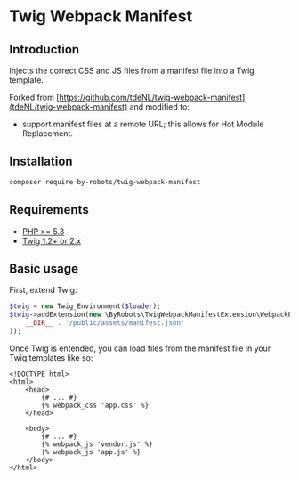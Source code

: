 # Twig Webpack Manifest

## Introduction

Injects the correct CSS and JS files from a manifest file into a Twig template.

Forked from [https://github.com/tdeNL/twig-webpack-manifest](tdeNL/twig-webpack-manifest)
and modified to:

- support manifest files at a remote URL; this allows for Hot Module Replacement.

## Installation

```bash
composer require by-robots/twig-webpack-manifest
```

## Requirements

- [PHP >= 5.3](http://php.net/releases/5_3_0.php)
- [Twig 1.2+ or 2.x](https://twig.symfony.com)

## Basic usage

First, extend Twig:

```php
$twig = new Twig_Environment($loader);
$twig->addExtension(new \ByRobots\TwigWebpackManifestExtension\WebpackExtension(
    __DIR__ . '/public/assets/manifest.json'
));
```

Once Twig is entended, you can load files from the manifest file in your Twig
templates like so:

```twig
<!DOCTYPE html>
<html>
    <head>
        {# ... #}
        {% webpack_css 'app.css' %}
    </head>

    <body>
        {# ... #}
        {% webpack_js 'vendor.js' %}
        {% webpack_js 'app.js' %}
    </body>
</html>
```
